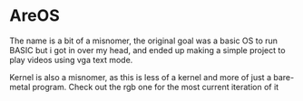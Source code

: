 # AreOS

The name is a bit of a misnomer, the original goal was a basic OS to run BASIC but i got in over my head, and ended up making a simple project to play videos using vga text mode.

Kernel is also a misnomer, as this is less of a kernel and more of just a bare-metal program. Check out the rgb one for the most current iteration of it
